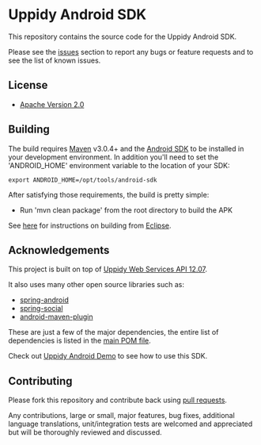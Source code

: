 # Uppidy Android SDK

This repository contains the source code for the Uppidy Android SDK.


Please see the [issues](https://github.com/uppidy/uppidy-android-sdk/issues) section to
report any bugs or feature requests and to see the list of known issues.

## License

* [Apache Version 2.0](http://www.apache.org/licenses/LICENSE-2.0.html)

## Building

The build requires [Maven](http://maven.apache.org/download.html)
v3.0.4+ and the [Android SDK](http://developer.android.com/sdk/index.html)
to be installed in your development environment. In addition you'll need to set
the 'ANDROID_HOME' environment variable to the location of your SDK:

    export ANDROID_HOME=/opt/tools/android-sdk

After satisfying those requirements, the build is pretty simple:

* Run 'mvn clean package' from the root directory to build the APK

See [here](https://github.com/uppidy/uppidy-android-sdk/wiki/Building-From-Eclipse) for
instructions on building from [Eclipse](http://eclipse.org).

## Acknowledgements

This project is built on top of [Uppidy Web Services API 12.07](http://develop.uppidy.com/).

It also uses many other open source libraries such as:

* [spring-android](https://github.com/SpringSource/spring-android)
* [spring-social](https://github.com/SpringSource/spring-social)
* [android-maven-plugin](https://github.com/jayway/maven-android-plugin)

These are just a few of the major dependencies, the entire list of dependencies
is listed in the [main POM file](https://github.com/uppidy/uppidy-android-sdk/blob/master/pom.xml).

Check out [Uppidy Android Demo](https://github.com/uppidy/uppidy-android-demo) to see how to use this SDK. 

## Contributing

Please fork this repository and contribute back using
[pull requests](https://github.com/uppidy/uppidy-android-sdk/pulls).

Any contributions, large or small, major features, bug fixes, additional
language translations, unit/integration tests are welcomed and appreciated
but will be thoroughly reviewed and discussed.
